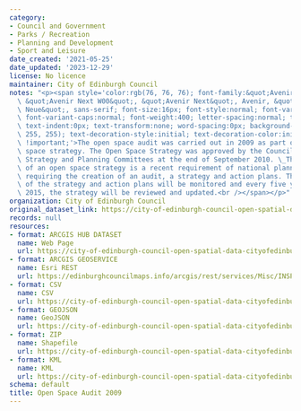```yaml
---
category:
- Council and Government
- Parks / Recreation
- Planning and Development
- Sport and Leisure
date_created: '2021-05-25'
date_updated: '2023-12-29'
license: No licence
maintainer: City of Edinburgh Council
notes: "<p><span style='color:rgb(76, 76, 76); font-family:&quot;Avenir Next W01&quot;,\
  \ &quot;Avenir Next W00&quot;, &quot;Avenir Next&quot;, Avenir, &quot;Helvetica\
  \ Neue&quot;, sans-serif; font-size:16px; font-style:normal; font-variant-ligatures:normal;\
  \ font-variant-caps:normal; font-weight:400; letter-spacing:normal; text-align:start;\
  \ text-indent:0px; text-transform:none; word-spacing:0px; background-color:rgb(255,\
  \ 255, 255); text-decoration-style:initial; text-decoration-color:initial; display:inline\
  \ !important;'>The open space audit was carried out in 2009 as part of the open\
  \ space strategy. The Open Space Strategy was approved by the Council's Policy and\
  \ Strategy and Planning Committees at the end of September 2010. \_The preparation\
  \ of an open space strategy is a recent requirement of national planning policy,\
  \ requiring the creation of an audit, a strategy and action plans. The implementation\
  \ of the strategy and action plans will be monitored and every five years, from\
  \ 2015, the strategy will be reviewed and updated.<br /></span></p>"
organization: City of Edinburgh Council
original_dataset_link: https://city-of-edinburgh-council-open-spatial-data-cityofedinburgh.hub.arcgis.com/maps/cityofedinburgh::open-space-audit-2009
records: null
resources:
- format: ARCGIS HUB DATASET
  name: Web Page
  url: https://city-of-edinburgh-council-open-spatial-data-cityofedinburgh.hub.arcgis.com/maps/cityofedinburgh::open-space-audit-2009
- format: ARCGIS GEOSERVICE
  name: Esri REST
  url: https://edinburghcouncilmaps.info/arcgis/rest/services/Misc/INSPIRE/MapServer/15
- format: CSV
  name: CSV
  url: https://city-of-edinburgh-council-open-spatial-data-cityofedinburgh.hub.arcgis.com/datasets/cityofedinburgh::open-space-audit-2009.csv?where=1=1&outSR=%7B%22latestWkid%22%3A27700%2C%22wkid%22%3A27700%7D
- format: GEOJSON
  name: GeoJSON
  url: https://city-of-edinburgh-council-open-spatial-data-cityofedinburgh.hub.arcgis.com/datasets/cityofedinburgh::open-space-audit-2009.geojson?where=1=1&outSR=%7B%22latestWkid%22%3A27700%2C%22wkid%22%3A27700%7D
- format: ZIP
  name: Shapefile
  url: https://city-of-edinburgh-council-open-spatial-data-cityofedinburgh.hub.arcgis.com/datasets/cityofedinburgh::open-space-audit-2009.zip?where=1=1&outSR=%7B%22latestWkid%22%3A27700%2C%22wkid%22%3A27700%7D
- format: KML
  name: KML
  url: https://city-of-edinburgh-council-open-spatial-data-cityofedinburgh.hub.arcgis.com/datasets/cityofedinburgh::open-space-audit-2009.kml?where=1=1&outSR=%7B%22latestWkid%22%3A27700%2C%22wkid%22%3A27700%7D
schema: default
title: Open Space Audit 2009
---
```

